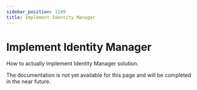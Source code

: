 ```yaml
---
sidebar_position: 1249
title: Implement Identity Manager
---
```


# Implement Identity Manager

How to actually implement Identity Manager solution.

The documentation is not yet available for this page and will be completed in the near future.